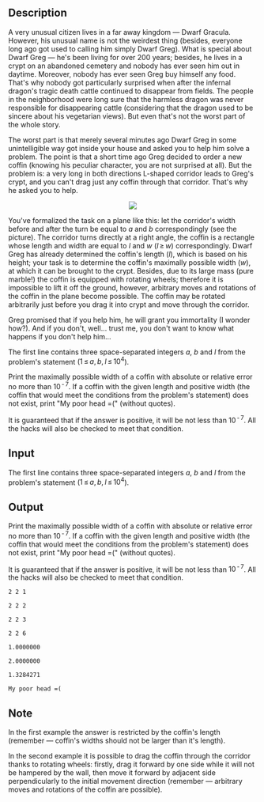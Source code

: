 ## Description

<div><p>A very unusual citizen lives in a far away kingdom — Dwarf Gracula. However, his unusual name is not the weirdest thing (besides, everyone long ago got used to calling him simply Dwarf Greg). What is special about Dwarf Greg — he's been living for over 200 years; besides, he lives in a crypt on an abandoned cemetery and nobody has ever seen him out in daytime. Moreover, nobody has ever seen Greg buy himself any food. That's why nobody got particularly surprised when after the infernal dragon's tragic death cattle continued to disappear from fields. The people in the neighborhood were long sure that the harmless dragon was never responsible for disappearing cattle (considering that the dragon used to be sincere about his vegetarian views). But even that's not the worst part of the whole story.</p><p>The worst part is that merely several minutes ago Dwarf Greg in some unintelligible way got inside your house and asked you to help him solve a problem. The point is that a short time ago Greg decided to order a new coffin (knowing his peculiar character, you are not surprised at all). But the problem is: a very long in both directions L-shaped corridor leads to Greg's crypt, and you can't drag just any coffin through that corridor. That's why he asked you to help.</p><center> <img class="tex-graphics" src="file://UTSE4ocF.png" style="max-width: 100.0%;max-height: 100.0%;"> </center><p>You've formalized the task on a plane like this: let the corridor's width before and after the turn be equal to <span class="tex-span"><i>a</i></span> and <span class="tex-span"><i>b</i></span> correspondingly (see the picture). The corridor turns directly at a right angle, the coffin is a rectangle whose length and width are equal to <span class="tex-span"><i>l</i></span> and <span class="tex-span"><i>w</i></span> (<span class="tex-span"><i>l</i> ≥ <i>w</i></span>) correspondingly. Dwarf Greg has already determined the coffin's length (<span class="tex-span"><i>l</i></span>), which is based on his height; your task is to determine the coffin's maximally possible width (<span class="tex-span"><i>w</i></span>), at which it can be brought to the crypt. Besides, due to its large mass (pure marble!) the coffin is equipped with rotating wheels; therefore it is impossible to lift it off the ground, however, arbitrary moves and rotations of the coffin in the plane become possible. The coffin may be rotated arbitrarily just before you drag it into crypt and move through the corridor.</p><p>Greg promised that if you help him, he will grant you immortality (I wonder how?). And if you don't, well... trust me, you don't want to know what happens if you don't help him...</p></div><div class="input-specification"><p>The first line contains three space-separated integers <span class="tex-span"><i>a</i></span>, <span class="tex-span"><i>b</i></span> and <span class="tex-span"><i>l</i></span> from the problem's statement (<span class="tex-span">1 ≤ <i>a</i>, <i>b</i>, <i>l</i> ≤ 10<sup class="upper-index">4</sup></span>).</p></div><div class="output-specification"><p>Print the maximally possible width of a coffin with absolute or relative error no more than <span class="tex-span">10<sup class="upper-index"> - 7</sup></span>. If a coffin with the given length and positive width (the coffin that would meet the conditions from the problem's statement) does not exist, print "<span class="tex-font-style-tt">My poor head =(</span>" (without quotes).</p><p>It is guaranteed that if the answer is positive, it will be not less than <span class="tex-span">10<sup class="upper-index"> - 7</sup></span>. All the hacks will also be checked to meet that condition.</p></div>

## Input

<p>The first line contains three space-separated integers <span class="tex-span"><i>a</i></span>, <span class="tex-span"><i>b</i></span> and <span class="tex-span"><i>l</i></span> from the problem's statement (<span class="tex-span">1 ≤ <i>a</i>, <i>b</i>, <i>l</i> ≤ 10<sup class="upper-index">4</sup></span>).</p>

## Output

<p>Print the maximally possible width of a coffin with absolute or relative error no more than <span class="tex-span">10<sup class="upper-index"> - 7</sup></span>. If a coffin with the given length and positive width (the coffin that would meet the conditions from the problem's statement) does not exist, print "<span class="tex-font-style-tt">My poor head =(</span>" (without quotes).</p><p>It is guaranteed that if the answer is positive, it will be not less than <span class="tex-span">10<sup class="upper-index"> - 7</sup></span>. All the hacks will also be checked to meet that condition.</p>





```input1
2 2 1

```




```input2
2 2 2

```




```input3
2 2 3

```




```input4
2 2 6

```




```output1
1.0000000

```




```output2
2.0000000
```




```output3
1.3284271

```




```output4
My poor head =(

```



## Note

<p>In the first example the answer is restricted by the coffin's length (remember — coffin's widths should not be larger than it's length).</p><p>In the second example it is possible to drag the coffin through the corridor thanks to rotating wheels: firstly, drag it forward by one side while it will not be hampered by the wall, then move it forward by adjacent side perpendicularly to the initial movement direction (remember — arbitrary moves and rotations of the coffin are possible).</p>
